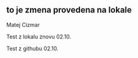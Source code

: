 ## to je zmena provedena na lokale

Matej Cizmar

Test z lokalu znovu 02.10.

Test z githubu 02.10.
